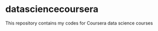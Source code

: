 datasciencecoursera
===================

This repository contains my codes for Coursera data science courses
